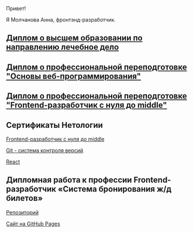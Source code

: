 Привет!

Я Молчанова Анна, фронтэнд-разработчик.

## [Диплом о высшем образовании по направлению лечебное дело](https://github.com/annamalia3000/netology/blob/main/dip-otl.jpg)

## [Диплом о профессиональной переподготовке "Основы веб-программирования"](https://github.com/annamalia3000/netology/blob/main/dip-pere1.jpg)

## [Диплом о профессиональной переподготовке "Frontend-разработчик с нyля до middle"](https://github.com/annamalia3000/netology/blob/main/netology-diplom.jpg)


## Сертификаты Нетологии
[Frontend-разработчик с нуля до middle](https://github.com/annamalia3000/netology/blob/main/netology.pdf)

[Git - система контроля версий](https://github.com/annamalia3000/netology/blob/main/certificate-git.pdf)

[React](https://github.com/annamalia3000/netology/blob/main/certificate-react.pdf)


## Дипломная работа к профессии Frontend-разработчик «Система бронирования ж/д билетов»
[Репозиторий](https://github.com/annamalia3000/jd-tickets)

[Сайт на GitHub Pages](https://annamalia3000.github.io/jd-tickets/)

